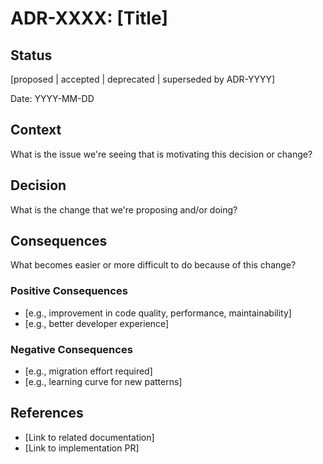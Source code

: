# ADR-XXXX: [Title]

## Status

[proposed | accepted | deprecated | superseded by ADR-YYYY]

Date: YYYY-MM-DD

## Context

What is the issue we're seeing that is motivating this decision or change?

## Decision

What is the change that we're proposing and/or doing?

## Consequences

What becomes easier or more difficult to do because of this change?

### Positive Consequences

- [e.g., improvement in code quality, performance, maintainability]
- [e.g., better developer experience]

### Negative Consequences

- [e.g., migration effort required]
- [e.g., learning curve for new patterns]

## References

- [Link to related documentation]
- [Link to implementation PR]
